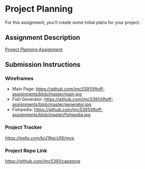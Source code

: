# Project Planning
For this assignment, you'll create some initial plans for your project.

## Assignment Description
[Project Planning Assignment](https://education.launchcode.org/liftoff/assignments/planning/)

## Submission Instructions

### Wireframes

* Main Page: https://github.com/jmc5391/liftoff-assignments/blob/master/main.jpg
* Fish Generator: https://github.com/jmc5391/liftoff-assignments/blob/master/generator.jpg
* Fishpedia: https://github.com/jmc5391/liftoff-assignments/blob/master/fishpedia.jpg

### Project Tracker

https://trello.com/b/J19gcUf8/mvp

### Project Repo Link

https://github.com/jmc5391/capstone
